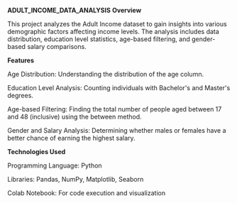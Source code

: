 **ADULT_INCOME_DATA_ANALYSIS**
**Overview**

This project analyzes the Adult Income dataset to gain insights into various demographic factors affecting income levels. The analysis includes data distribution, education level statistics, age-based filtering, and gender-based salary comparisons.

**Features**

Age Distribution: Understanding the distribution of the age column.

Education Level Analysis: Counting individuals with Bachelor's and Master's degrees.

Age-based Filtering: Finding the total number of people aged between 17 and 48 (inclusive) using the between method.

Gender and Salary Analysis: Determining whether males or females have a better chance of earning the highest salary.

**Technologies Used**

Programming Language: Python

Libraries: Pandas, NumPy, Matplotlib, Seaborn

Colab Notebook: For code execution and visualization


